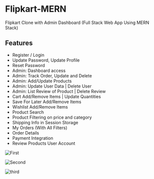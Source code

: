 # Flipkart-MERN

Flipkart Clone with Admin Dashboard (Full Stack Web App Using MERN Stack)

## Features

- Register / Login 
- Update Password, Update Profile
- Reset Password
- Admin: Dashboard access
- Admin: Track Order, Update and Delete
- Admin: Add/Update Products
- Admin: Update User Data | Delete User
- Admin: List Review of Product | Delete Review
- Cart Add/Remove Items | Update Quantities
- Save For Later Add/Remove Items
- Wishlist Add/Remove Items
- Product Search
- Product Filtering on price and category
- Shipping Info in Session Storage
- My Orders (With All Filters)
- Order Details 
- Payment Integration
- Review Products User Account



![First](https://github.com/Umesh20112002/Flipkart-Clone/assets/105768735/05aebbc9-a579-46c0-a27d-8454fa41d531)



![Second](https://github.com/Umesh20112002/Flipkart-Clone/assets/105768735/fe185b0d-765a-4d76-9e03-7138d3281749)



![third](https://github.com/Umesh20112002/Flipkart-Clone/assets/105768735/feacbf22-3900-4a39-ad9f-9cc13c52262a)


